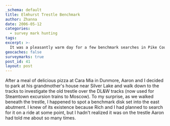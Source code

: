 ```yaml
---
_schema: default
title: Elmhurst Trestle Benchmark
author: Zhanna
date: 2006-05-12
categories:
  - survey mark hunting
tags:
excerpt: >- 
  It was a pleasantly warm day for a few benchmark searches in Pike County.
geocaches: false
surveymarks: true
post_id: 41
layout: post                                
---
```


After a meal of delicious pizza at Cara Mia in Dunmore, Aaron and I decided to park at his grandmother's house near Silver Lake and walk down to the tracks to investigate the old trestle over the DL&W tracks (now used for Steamtown excursion trains to Moscow). To my surprise, as we walked beneath the trestle, I happened to spot a benchmark disk set into the east abutment. I knew of its existence because Rich and I had planned to search for it on a ride at some point, but I hadn't realized it was on the trestle Aaron had told me about so many times. 